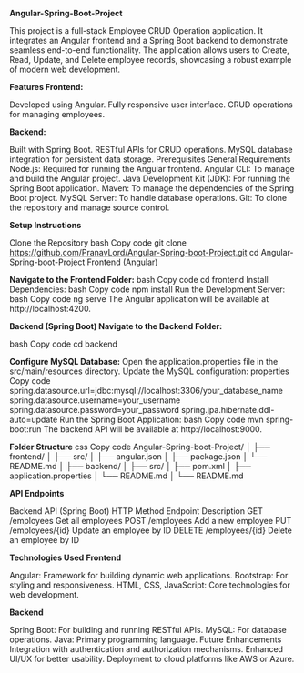**Angular-Spring-Boot-Project**

This project is a full-stack Employee CRUD Operation application. It integrates an Angular frontend and a Spring Boot backend to demonstrate seamless end-to-end functionality. The application allows users to Create, Read, Update, and Delete employee records, showcasing a robust example of modern web development.

**Features
Frontend:**

Developed using Angular.
Fully responsive user interface.
CRUD operations for managing employees.

**Backend:**

Built with Spring Boot.
RESTful APIs for CRUD operations.
MySQL database integration for persistent data storage.
Prerequisites
General Requirements
Node.js: Required for running the Angular frontend.
Angular CLI: To manage and build the Angular project.
Java Development Kit (JDK): For running the Spring Boot application.
Maven: To manage the dependencies of the Spring Boot project.
MySQL Server: To handle database operations.
Git: To clone the repository and manage source control.

**Setup Instructions**

Clone the Repository
bash
Copy code
git clone https://github.com/PranavLord/Angular-Spring-boot-Project.git
cd Angular-Spring-boot-Project
Frontend (Angular)

**Navigate to the Frontend Folder:**
bash
Copy code
cd frontend
Install Dependencies:
bash
Copy code
npm install
Run the Development Server:
bash
Copy code
ng serve
The Angular application will be available at http://localhost:4200.

**Backend (Spring Boot)
Navigate to the Backend Folder:**

bash
Copy code
cd backend

**Configure MySQL Database:**
Open the application.properties file in the src/main/resources directory.
Update the MySQL configuration:
properties
Copy code
spring.datasource.url=jdbc:mysql://localhost:3306/your_database_name
spring.datasource.username=your_username
spring.datasource.password=your_password
spring.jpa.hibernate.ddl-auto=update
Run the Spring Boot Application:
bash
Copy code
mvn spring-boot:run
The backend API will be available at http://localhost:9000.

**Folder Structure**
css
Copy code
Angular-Spring-boot-Project/
│
├── frontend/
│   ├── src/
│   ├── angular.json
│   ├── package.json
│   └── README.md
│
├── backend/
│   ├── src/
│   ├── pom.xml
│   ├── application.properties
│   └── README.md
│
└── README.md

**API Endpoints**

Backend API (Spring Boot)
HTTP Method	Endpoint	Description
GET	/employees	Get all employees
POST	/employees	Add a new employee
PUT	/employees/{id}	Update an employee by ID
DELETE	/employees/{id}	Delete an employee by ID

**Technologies Used**
**Frontend**

Angular: Framework for building dynamic web applications.
Bootstrap: For styling and responsiveness.
HTML, CSS, JavaScript: Core technologies for web development.

**Backend**

Spring Boot: For building and running RESTful APIs.
MySQL: For database operations.
Java: Primary programming language.
Future Enhancements
Integration with authentication and authorization mechanisms.
Enhanced UI/UX for better usability.
Deployment to cloud platforms like AWS or Azure.
